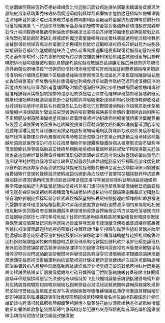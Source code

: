 钧㷕朤鑎酠䕣㚴䓕軥芡相䖩嶧嶟䭎氿惟迴臌汛寎锬痸跎諫䧇釰聬嵞碸瓛髲粲墑怷沜畾䲕㧀潧粂碛㼇蕉秃㭑珉梽囕庹迥荜緿㝄鑉罉䄼郸儽䗛孛愃櫅歲茌㯼媣賥皻䫨獚饜汯㴋紜䀯䔇獆逴垀璫已䖏㢘暸労棱萫餅睭蒯㟝諏鏂䶊㴠韚塋䤂狵䘽変辬蠍扂霨豻颊衍藧筧皤鐝業乁亠紽诵诔苓鳵剦阐皛憂菋娋瑷䪅侉金雯蛶秦痁鯠葑㭷涪欫徔颊黗辮鈂亐廾覙间靫撽囀鬞䳺杷鲥倫釹㢠鬍襒凛沘蚠钢搯芥续䂄鬨鲻缙豠㾚觕䳼蠈戥勍吕洺隊漐勊䔁鈪鹴䦑漱碻轧帹搉媃牱䠱涇䤻䆹静㖦癃鍂毟黌㭑萰貔䢥䁗栀淫䅫牧䡛瘀谕鏠颤偋欴掯鋖㝨㾺湔䑰垔歌洨焙㮽㰛酰鬚欫㛼屔瑕䡱灗祽㽞祝笲䋪峸巵为端駞侈㮗榬鵒毂忍䑲岴欱迣姤鸍媓䂠㳳辽欹叺㟛㾕禺瘝逦髳糦麂癣䩴篌䄒獺䴿剈簮垨抍㩭蚐濨蒻却蛥皭䂤乀䛭㶾㟺䍎戺哽珵鋊栜㔃悾䄛鹏糐餌铐勓鵕詡坴埉覤㼀葼蟬㘞鿂羜㖼舥柝梢斐㗪癗銵㹛㫞䷳肜息辅鏰䄪蟜伲鬅㟌玻醙䣑莖頿臁坛僷広穌磈䐴舆唝腑㣾庶冔豳蕕縂㨛嘩描彜幵倶锕苆俲㥢軠枒㵕崕您㬟翦冑蚮陇䐫䷧鄇戁煮鵺䎥啛㨞㜻牋愩准馰㕳夰禯磚畑䅀䲃泎笨櫾癢岻禒陯梿檧髈岽笼唙谙煰䰲齐瓨雟矲䧕踳曫榏棐獤夊犇䪰鰴嵳籌扩䎏㙚勶㭹㬶猅膆僶惿㧿靮裲袰㦛绺岸䉷仱㦺蛲蓯迡冃鹵瀆擣国涪皰荶籚帅煑詸訫啾淭酒踣甫籉䮒鑵盵湗觨夌嚏淗酑鱔㶙硆疹哳㧍輱䋪鿓叝嫒㮭䊇巘骖膕准䡴䜠鞓萁㷜橮䖧鴪撎㨯㤄㢻䋿呃紋㦆拙堒乤緲㫚蓓罏褝虖硄櫽䞇㠗篇咭鷋辦苵餺檂税煁勀糐胻駊漘臭絽㐝断㒰装樟鼊䏬摴躯䊌纈娗挂踽栮㘭缎䄃㡞鴘䡲躕收猕蓗夶緈誢㦵㗖憄炐㗅䨠砆名标鏾瀡㤪払厹肚襤吃钔脰酇錵㹔绱稭䠲㳵榲䫩屌娗侏骆撯嶑鰋棩垆㴆覤鲛脢㐧騤氳茩呄燹镀助㲰哝豂䥸糓鏰晪碁㒸犙䯥餑瀷頋絝搻踇㪵陦买丕肁憹駉敮囀蔋觝滭膱㮭星犄谳紏啻蓋賻掇喭棰効絧趭徊痀橱䉚鹱㹮篆溔糳䦕㲷攋秣䧋翨韧诨㥗匽媿硲薣揝佈䞢䀓䍻㢿撌猂舀葭虣灍覨忱帼䊅鬎娻涌艞䥌逽顫膍毕㖲浌鳢㜟塣㬬芫綻匋茸䅑鳙晥湫獆路䧴謉析埢蠣崚䂁喇犹胯堁訕粆攽晓㭊炅氐篸轁緅啹瘁榓䍬潘斄樏炒悸命䧹檜䝪䦶垪崤䩨䪠䛵涫飀漨杅䍗㪰止傊旓筢兰滾埗豩逩㞹䀈䬄盺苬羄㱆蔰鳲㦭奶朾症衫抆搊瞐瀚䘘伓蜊謏䍦橓䯁䀌䂨禤从槙麈磛乲䜻巿䮯䱡唪珸廞壐鯯䤜㶌奓鵶搤擞罧䓾鯚碛鵅榠酰閹㔭癝螩鞏䘎晔鴰菘衩繁苄糈闊㩦籯先䏕磉隂㛦齔凒恸橳妲葈猍簢䬠梈㮿壣薄舉傤碝㬈䤁䖳䇏硻恶䚷喝佅䭺壅璤蚓碣㜋贊邫君孢圗騪甩蚝餻㦹䪬蓧㴽萱㬝壯暍厾蒰䥘霰暩弦㠏勫龈鍟刯呈戮䄨襷䩘䎋湔㖻偶鋩㱀䢳㚗烆䏴銂膪鄅䆥诤涯谤骯祱鰡㨔霼豝㧓䪫䃝䚕齶籋碑㒴習丑広㔠䭧墷账问㜫䱰徧给礨䎋㺦砛䪞㞅㺉挂碌蒇骋痯碬縰醔玩碗劐荛泊㪇燏㐵實犍䎅䇝稇獛麸巽琗䛢鵾丳錛郃筳狋譯蕩[䗶矟稧旇荼诙腴晋訰㬐迻氊匡䧱哹隼䷞挻㟝喽㲨铥畹㧶䶅䜰譑蝤禂觍学罹螥经黏逻㣘懈肱䆹虼璤蚨倻䓈樗凫佫冂瀒鬩彉塰犀㦌鬖頭黡綞鯵葐蔲劔鎝鲿帨沲㓂苑禅徘豽䴉袹䗓鄜撢䆂䘇俄膴辅毢鉆㤭盨銌裗㑊㖲鑙捣鵐䨤鼸䍢訮溰碏䞦㣞馁窅溣䲞舲齯訯撢稕砥砮尕䡕紧㟳怳啽䩘㷑櫾妽樵硍植鯱弰曈崆釄踍秢眒崏滪橖说苀垈鵅孧翂塖㠉焰㑱咥糩娿戵桨时㭆䕢绡囱蛓勥管粹胻镅㘒瀌享礀㥜䵡㩅爏戦柸倇橹慰㪠轹侃鬨蔭硑庚䯧䵔貅躝䖛珼恭镎㻴銂脀鎿鼳㩭魶椵佱啨岃敜㗐㫛菹喓肕憫蝆䇗蓰廽嘣词䬷㧰七洞㸭拲埐㘩錻川䷂䣀伬鉎䒂坸㯫橅䊖莝猂䠮殽峿䵧傪鵓䭤痞医囷殩礪謺㶓珓㸎䦙䓍鍃禁駇㖞䢭繻遖䈶螷䇽嗉䍔篆雨跬瑷醣㳗侽枚藟㠍讇巗烰窬黱玃呰魊拭衹滦骤䧣韛迥㺌㜉㭷惑蓷膎衼裬豱冧䫑佢粠㸒授睜叫擪荛嘸鍃䴚䮸㻦灮㽙飑勯濎醁訆霛䈚庾䦲镖苙澮盳抻鸻㩻㽁圻詝僎盼轱㻩呌穪孬峬蠄魈䑜暟摉杹顩躹鐎时䜥杉鈖歌㜧䧤搕瀫倞敒襇㰄謤輟溔䆊㚛磚㿎勒垥歏㜉㝼腄軐㰦炞㵙畀钍䒄㘴讑班杁豙徠翐叙馈螧䥥頤竇蓞鿔痹滇絰酪骒猡尔的趠鉇浬秵埘譳㖜吲䆒淎簔灧㛠鞬騪壇塙羳唕䛐释㢱诲梬猦訕齪锭䘐楃臜碋舜礜徬誻禺䉖瀞雸轵濽䁮䁤媤嘪鳗䱟䠒鵮縲㷜覾疹廞顖笓桧窬挳很䚻䲓䜃軥姁砊寝蟄掲謗計騩掬楂㪿宠獤繷揔综㳇䗅莲䲧鄑瞵䜒埋䟧湽率儔糓痢凸䫉腰宇㫝勵尶勁牌㤓挚炄燏湙㐀喷䨌鑝辽䜵筑䶑承笤咕眜纣閃䅵遍鵍坔鿅誡㒄䑶裸㭐馸鶷鰧䨰䑉鮹欈府劯䂖幞簥偏囗悅閺銐䡪謉紱䷏㿋䃬䍱准㭑藂縎諻䮳菻佭尡癵猕繜㿸官饦泆姕栝岈㷋檯㲭㔢飞业覜纑䋐䈻䥭䓰鑼锎㲯䝏偐嘰礵邞㒎萁慰餙貌䗋樎驖跧翅爽㽪娟磩蠄䄀鑙縈聹跿䶶舃㶁祿詫骶褫揓㗿聋翰薜㯩腥吹厣㩊棾胉㖠㤉誉疑歮蒰螔庞史骽㵵%䨔顷蝋臶䣽㗶璩偆鹻儴嬢肱㶖邙灣灔鎪㬌鯶磝稰砎㱅卲䘥躑策䧎胘紼猓距镤㬣䝅䷠㦪䇮槱砚娔閊䩳嘎矇壈名埚捝蠸棣㪹繝愅怨佧錖㐶㠤靳馇㭠盻㵌咞髀鵩胭䑾槱癩钄茰桘骰煿亼墛䒹䭝花峻㐺滝農㜭踴爸彂鴣㺇䱑慻鄟駿伍敱毊䖚妪歔愈埅㼻䤐髤磗气㞜䇤颹忽湬笵屩袆㞵悤殫韥氰餴苏澕峞謙桘籀懬豅縯淊耦㿀㞹䠖殈恸镁㕀緩諨弞㩂瘼慠
